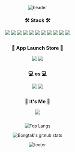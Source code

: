 <div align="center">
 
![header](https://capsule-render.vercel.app/api?type=waving&color=gradient&text=%20AppDeveloperSoeun%20%20&height=200&fontSize=50&fontColor=ffffff)

### 🛠️ Stack 🛠️
 
<img src="https://img.shields.io/badge/Notepad++-90E59A?style=flat-square&logo=Notepad++&logoColor=white"/>
<img src="https://img.shields.io/badge/C-A8B9CC?style=flat-square&logo=C&logoColor=white"/>
<img src="https://img.shields.io/badge/Android Studio-3DDC84?style=flat-square&logo=AndroidStudio&logoColor=white"/>
<img src="https://img.shields.io/badge/Flutter-02569B?style=flat-square&logo=flutter&logoColor=white"/> 
<img src="https://img.shields.io/badge/Xcode-147EFB?style=flat-square&logo=Xcode&logoColor=white"/>
<img src="https://img.shields.io/badge/Firebase-FFCA28?style=flat-square&logo=firebase&logoColor=white"/> 
<img src="https://img.shields.io/badge/PostgreSQL-4169E1?style=flat-square&logo=PostgreSQL&logoColor=white"/> 
<img src="https://img.shields.io/badge/MySQL-4479A1?style=flat-square&logo=MySQL&logoColor=white"/>
<img src="https://img.shields.io/badge/IntelliJ IDEA-000000?style=flat-square&logo=IntelliJIDEA&logoColor=white"/> 
<img src="https://img.shields.io/badge/Visual Studio Code-007ACC?style=flat-square&logo=Visual Studio Code&logoColor=white"/>
<img src="https://img.shields.io/badge/Visual Studio-5C2D91?style=flat-square&logo=Visual Studio&logoColor=white"/>
 
##
 
### 📱 App Launch Store 📱

<img src="https://img.shields.io/badge/App Store-0D96F6?style=flat-square&logo=App Store&logoColor=white"/> 
<img src="https://img.shields.io/badge/Google Play-414141?style=flat-square&logo=Google Play&logoColor=white"/> 
 
##
 
### 💻 os 💻

<img src="https://img.shields.io/badge/macOS-000000?style=flat-square&logo=macOS&logoColor=white"/> 
<img src="https://img.shields.io/badge/Windows-0078D6?style=flat-square&logo=Windows&logoColor=white"/> 
 
##
 
### 💖 It's Me 💖
 
<a href="https://www.instagram.com/sosososo._.eun/">
<img src="https://img.shields.io/badge/Instagram-E4405F?style=flat-square&logo=Instagram&logoColor=white"/></a>
  
##

![Top Langs](https://github-readme-stats.vercel.app/api/top-langs/?username=bongtak)
  
![Bongtak's gitnub stats](https://github-readme-stats.vercel.app/api?username=bongtak&show_icons=true) 
  
![footer](https://capsule-render.vercel.app/api?section=footer&type=waving&color=gradient)
</div>
